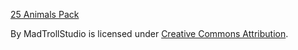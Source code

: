 [25 Animals Pack](https://skfb.ly/orQpx)

By MadTrollStudio is licensed under [Creative Commons Attribution](http://creativecommons.org/licenses/by/4.0/).
